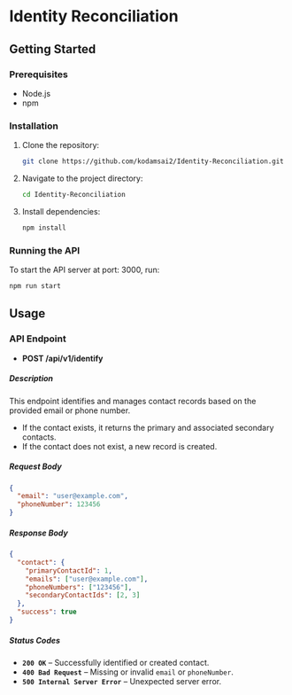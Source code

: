 # Identity Reconciliation

## Getting Started
### Prerequisites
- Node.js
- npm

### Installation
1. Clone the repository:
    ```bash
    git clone https://github.com/kodamsai2/Identity-Reconciliation.git
    ```
2. Navigate to the project directory:
    ```bash
    cd Identity-Reconciliation
    ```
3. Install dependencies:
    ```bash
    npm install
    ```

### Running the API
To start the API server at port: 3000, run:
```bash
npm run start
```

## Usage
### API Endpoint
- **POST /api/v1/identify**

##### **Description**  
This endpoint identifies and manages contact records based on the provided email or phone number.  
- If the contact exists, it returns the primary and associated secondary contacts.  
- If the contact does not exist, a new record is created.

##### **Request Body**  
```json
{
  "email": "user@example.com",
  "phoneNumber": 123456
}
```

##### **Response Body**  
```json
{
  "contact": {
    "primaryContactId": 1,
    "emails": ["user@example.com"],
    "phoneNumbers": ["123456"],
    "secondaryContactIds": [2, 3]
  },
  "success": true
}
```

##### **Status Codes**  
- **`200 OK`** – Successfully identified or created contact.  
- **`400 Bad Request`** – Missing or invalid `email` or `phoneNumber`.  
- **`500 Internal Server Error`** – Unexpected server error.